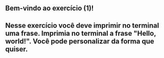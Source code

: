 Bem-vindo ao exercício (1)!
-----------------
Nesse exercício você deve imprimir no terminal uma frase.
Imprimia no terminal a frase "Hello, world!". Você pode personalizar da forma que quiser.
-----------------

